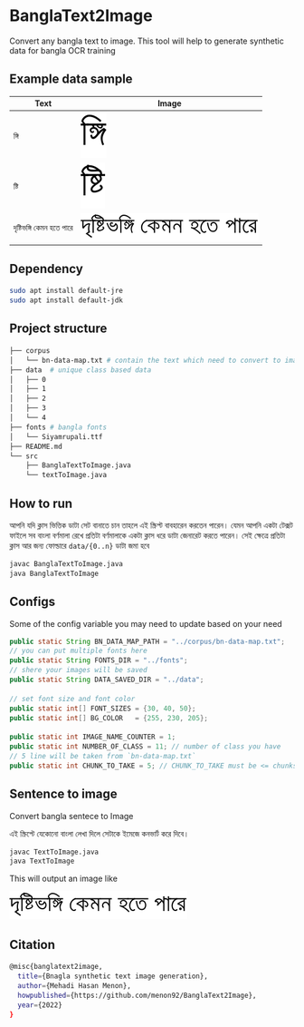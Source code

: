 # BanglaText2Image

Convert any bangla text to image. This tool will help to generate synthetic data for bangla OCR training

## Example data sample
| Text        | Image |
| ----------- | ----------- |
|  ঙ্গি    |![](./data/3/7.png) |
|  ষ্টি    |![](./data/1/7.png)|
|  দৃষ্টিভঙ্গি কেমন হতে পারে  |![](./src/long-text-gneration.png)|


## Dependency
```sh
sudo apt install default-jre
sudo apt install default-jdk
```

## Project structure
```sh
├── corpus
│   └── bn-data-map.txt # contain the text which need to convert to image
├── data  # unique class based data
│   ├── 0
│   ├── 1
│   ├── 2
│   ├── 3
│   └── 4
├── fonts # bangla fonts
│   └── Siyamrupali.ttf
├── README.md
└── src
    ├── BanglaTextToImage.java
    └── textToImage.java
```

## How to run
আপনি যদি ক্লাস ভিত্তিক ডাটা সেট বানাতে চান তাহলে এই স্ক্রিপ্ট বাবহারেন করতেন পারেন। 
যেমন আপনি একটা টেক্সট ফাইলে সব বাংলা বর্ণমালা রেখে প্রতিটা বর্ণমালাকে একটা ক্লাস ধরে ডাটা জেনারেট করতে পারেন।
সেই ক্ষেত্রে প্রতিটা ক্লাস আর জন্য ফোল্ডারে `data/{0..n}` ডাটা জমা হবে
```sh
javac BanglaTextToImage.java
java BanglaTextToImage
```

## Configs
Some of the config variable you may need to update based on your need
```java
public static String BN_DATA_MAP_PATH = "../corpus/bn-data-map.txt";
// you can put multiple fonts here
public static String FONTS_DIR = "../fonts";
// shere your images will be saved
public static String DATA_SAVED_DIR = "../data";

// set font size and font color
public static int[] FONT_SIZES = {30, 40, 50};
public static int[] BG_COLOR   = {255, 230, 205};
	
public static int IMAGE_NAME_COUNTER = 1;
public static int NUMBER_OF_CLASS = 11; // number of class you have
// 5 line will be taken from `bn-data-map.txt`
public static int CHUNK_TO_TAKE = 5; // CHUNK_TO_TAKE must be <= chunks.lenght()
```

## Sentence to image
Convert bangla sentece to Image

এই স্ক্রিপ্টে যেকোনো বাংলা লেখা দিলে সেটাকে ইমেজে কনভার্ট করে দিবে।
```sh
javac TextToImage.java
java TextToImage
```
This will output an image like

![](./src/long-text-gneration.png)

## Citation
```sh
@misc{banglatext2image,
  title={Bnagla synthetic text image generation},
  author={Mehadi Hasan Menon},
  howpublished={https://github.com/menon92/BanglaText2Image},
  year={2022}
}
```
